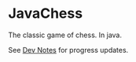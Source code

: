 # JavaChess
 The classic game of chess. In java.


See [Dev Notes](https://github.com/karldamus/JavaChess/blob/main/DEV_NOTES.md) for progress updates.
